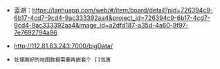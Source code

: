 - 蓝湖：https://lanhuapp.com/web/#/item/board/detail?pid=726394c9-6b17-4cd7-9cd4-9ac333392aa4&project_id=726394c9-6b17-4cd7-9cd4-9ac333392aa4&image_id=a2dfd187-a35d-4a60-9f97-7e7692794a96

- http://112.81.63.243:7000/bigData/

- `处理画好的地图数据需要再嵌套个 []包裹`
